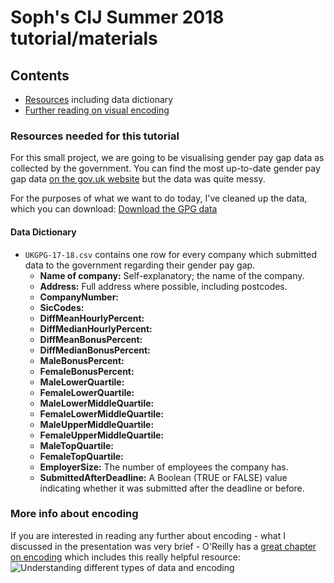# Soph's CIJ Summer 2018 tutorial/materials

## Contents
* [Resources](#resources) including data dictionary
* [Further reading on visual encoding](#more-info-about-encoding)


### Resources needed for this tutorial
For this small project, we are going to be visualising gender pay gap data as collected by the government. You can find the most up-to-date gender pay gap data [on the gov.uk website](https://gender-pay-gap.service.gov.uk/ "Gender Pay Gap Statistics") but the data was quite messy.

For the purposes of what we want to do today, I've cleaned up the data, which you can download: [Download the GPG data](./Files/UKGPG-17-18.csv "UK Gender Pay Gap Data")

#### Data Dictionary

* `UKGPG-17-18.csv` contains one row for every company which submitted data to the government regarding their gender pay gap.
  * **Name of company:** Self-explanatory; the name of the company.
  * **Address:** Full address where possible, including postcodes.
  * **CompanyNumber:** 
  * **SicCodes:**
  * **DiffMeanHourlyPercent:**
  * **DiffMedianHourlyPercent:**
  * **DiffMeanBonusPercent:**
  * **DiffMedianBonusPercent:**
  * **MaleBonusPercent:**
  * **FemaleBonusPercent:**
  * **MaleLowerQuartile:**
  * **FemaleLowerQuartile:**
  * **MaleLowerMiddleQuartile:**
  * **FemaleLowerMiddleQuartile:**
  * **MaleUpperMiddleQuartile:**
  * **FemaleUpperMiddleQuartile:**
  * **MaleTopQuartile:**
  * **FemaleTopQuartile:**
  * **EmployerSize:** The number of employees the company has. 
  * **SubmittedAfterDeadline:** A Boolean (TRUE or FALSE) value indicating whether it was submitted after the deadline or before.






### More info about encoding

If you are interested in reading any further about encoding - what I discussed in the presentation was very brief - O'Reilly has a [great chapter on encoding](https://www.oreilly.com/library/view/designing-data-visualizations/9781449314774/ch04.html "Designing Data Visualizations: Choose Appropriate Visual Encodings") which includes this really helpful resource:
![Understanding different types of data and encoding](https://www.oreilly.com/library/view/designing-data-visualizations/9781449314774/httpatomoreillycomsourceoreillyimages898026.png "Understanding different types of data and encoding")



